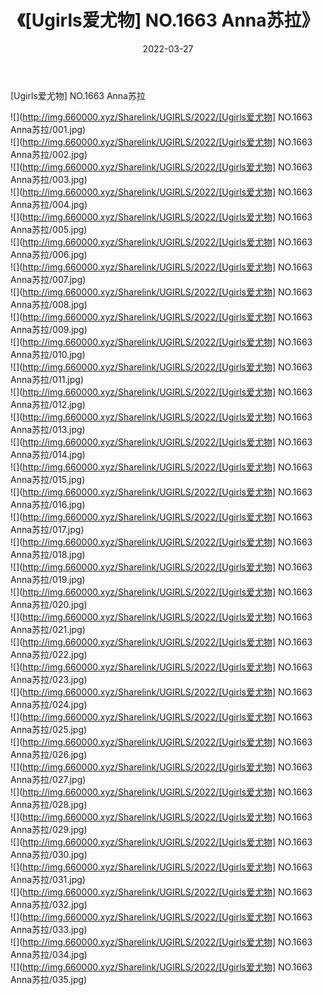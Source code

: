 ﻿---
layout: post
title:  《[Ugirls爱尤物] NO.1663 Anna苏拉》
date:   2022-03-27
img: http://img.660000.xyz/Sharelink/UGIRLS/2022/[Ugirls爱尤物] NO.1663 Anna苏拉/000.jpg
categories: [美女, 清纯, 唯美]
---

[Ugirls爱尤物] NO.1663 Anna苏拉

 ![](http://img.660000.xyz/Sharelink/UGIRLS/2022/[Ugirls爱尤物] NO.1663 Anna苏拉/001.jpg) <br>![](http://img.660000.xyz/Sharelink/UGIRLS/2022/[Ugirls爱尤物] NO.1663 Anna苏拉/002.jpg) <br>![](http://img.660000.xyz/Sharelink/UGIRLS/2022/[Ugirls爱尤物] NO.1663 Anna苏拉/003.jpg) <br>![](http://img.660000.xyz/Sharelink/UGIRLS/2022/[Ugirls爱尤物] NO.1663 Anna苏拉/004.jpg) <br>![](http://img.660000.xyz/Sharelink/UGIRLS/2022/[Ugirls爱尤物] NO.1663 Anna苏拉/005.jpg) <br>![](http://img.660000.xyz/Sharelink/UGIRLS/2022/[Ugirls爱尤物] NO.1663 Anna苏拉/006.jpg) <br>![](http://img.660000.xyz/Sharelink/UGIRLS/2022/[Ugirls爱尤物] NO.1663 Anna苏拉/007.jpg) <br>![](http://img.660000.xyz/Sharelink/UGIRLS/2022/[Ugirls爱尤物] NO.1663 Anna苏拉/008.jpg) <br>![](http://img.660000.xyz/Sharelink/UGIRLS/2022/[Ugirls爱尤物] NO.1663 Anna苏拉/009.jpg) <br>![](http://img.660000.xyz/Sharelink/UGIRLS/2022/[Ugirls爱尤物] NO.1663 Anna苏拉/010.jpg) <br>![](http://img.660000.xyz/Sharelink/UGIRLS/2022/[Ugirls爱尤物] NO.1663 Anna苏拉/011.jpg) <br>![](http://img.660000.xyz/Sharelink/UGIRLS/2022/[Ugirls爱尤物] NO.1663 Anna苏拉/012.jpg) <br>![](http://img.660000.xyz/Sharelink/UGIRLS/2022/[Ugirls爱尤物] NO.1663 Anna苏拉/013.jpg) <br>![](http://img.660000.xyz/Sharelink/UGIRLS/2022/[Ugirls爱尤物] NO.1663 Anna苏拉/014.jpg) <br>![](http://img.660000.xyz/Sharelink/UGIRLS/2022/[Ugirls爱尤物] NO.1663 Anna苏拉/015.jpg) <br>![](http://img.660000.xyz/Sharelink/UGIRLS/2022/[Ugirls爱尤物] NO.1663 Anna苏拉/016.jpg) <br>![](http://img.660000.xyz/Sharelink/UGIRLS/2022/[Ugirls爱尤物] NO.1663 Anna苏拉/017.jpg) <br>![](http://img.660000.xyz/Sharelink/UGIRLS/2022/[Ugirls爱尤物] NO.1663 Anna苏拉/018.jpg) <br>![](http://img.660000.xyz/Sharelink/UGIRLS/2022/[Ugirls爱尤物] NO.1663 Anna苏拉/019.jpg) <br>![](http://img.660000.xyz/Sharelink/UGIRLS/2022/[Ugirls爱尤物] NO.1663 Anna苏拉/020.jpg) <br>![](http://img.660000.xyz/Sharelink/UGIRLS/2022/[Ugirls爱尤物] NO.1663 Anna苏拉/021.jpg) <br>![](http://img.660000.xyz/Sharelink/UGIRLS/2022/[Ugirls爱尤物] NO.1663 Anna苏拉/022.jpg) <br>![](http://img.660000.xyz/Sharelink/UGIRLS/2022/[Ugirls爱尤物] NO.1663 Anna苏拉/023.jpg) <br>![](http://img.660000.xyz/Sharelink/UGIRLS/2022/[Ugirls爱尤物] NO.1663 Anna苏拉/024.jpg) <br>![](http://img.660000.xyz/Sharelink/UGIRLS/2022/[Ugirls爱尤物] NO.1663 Anna苏拉/025.jpg) <br>![](http://img.660000.xyz/Sharelink/UGIRLS/2022/[Ugirls爱尤物] NO.1663 Anna苏拉/026.jpg) <br>![](http://img.660000.xyz/Sharelink/UGIRLS/2022/[Ugirls爱尤物] NO.1663 Anna苏拉/027.jpg) <br>![](http://img.660000.xyz/Sharelink/UGIRLS/2022/[Ugirls爱尤物] NO.1663 Anna苏拉/028.jpg) <br>![](http://img.660000.xyz/Sharelink/UGIRLS/2022/[Ugirls爱尤物] NO.1663 Anna苏拉/029.jpg) <br>![](http://img.660000.xyz/Sharelink/UGIRLS/2022/[Ugirls爱尤物] NO.1663 Anna苏拉/030.jpg) <br>![](http://img.660000.xyz/Sharelink/UGIRLS/2022/[Ugirls爱尤物] NO.1663 Anna苏拉/031.jpg) <br>![](http://img.660000.xyz/Sharelink/UGIRLS/2022/[Ugirls爱尤物] NO.1663 Anna苏拉/032.jpg) <br>![](http://img.660000.xyz/Sharelink/UGIRLS/2022/[Ugirls爱尤物] NO.1663 Anna苏拉/033.jpg) <br>![](http://img.660000.xyz/Sharelink/UGIRLS/2022/[Ugirls爱尤物] NO.1663 Anna苏拉/034.jpg) <br>![](http://img.660000.xyz/Sharelink/UGIRLS/2022/[Ugirls爱尤物] NO.1663 Anna苏拉/035.jpg) <br>
